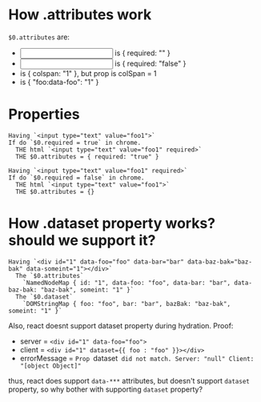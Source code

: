 # How .attributes work

`$0.attributes` are:
- <input required> is { required: "" }
- <input required="false"> is { required: "false" }
- <td colspan="1"> is { colspan: "1" }, but prop is colSpan = 1
- <div foo:data-foo="1"> is { "foo:data-foo": "1" }

# Properties

```
Having `<input type="text" value="foo1">`
If do `$0.required = true` in chrome.
  THE html `<input type="text" value="foo1" required>`
  THE $0.attributes = { required: "true" }
```

```
Having `<input type="text" value="foo1" required>`
If do `$0.required = false` in chrome.
  THE html `<input type="text" value="foo1">`
  THE $0.attributes = {}
```

# How .dataset property works? should we support it?

```
Having `<div id="1" data-foo="foo" data-bar="bar" data-baz-bak="baz-bak" data-someint="1"></div>`
  The `$0.attributes`
    `NamedNodeMap { id: "1", data-foo: "foo", data-bar: "bar", data-baz-bak: "baz-bak", someint: "1" }`
  The `$0.dataset`
    `DOMStringMap { foo: "foo", bar: "bar", bazBak: "baz-bak", someint: "1" }`
```

Also, react doesnt support dataset property during hydration. Proof:

- server = `<div id="1" data-foo="foo">`
- client = `<div id="1" dataset={{ foo : "foo" }}></div>`
- errorMessage = `Prop `dataset` did not match. Server: "null" Client: "[object Object]"`

thus, react does support `data-***` attributes, but doesn't support `dataset` property, so why bother with supporting `dataset` property?
